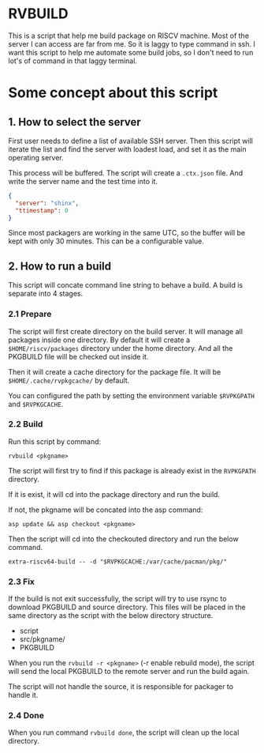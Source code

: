 # RVBUILD

This is a script that help me build package on RISCV machine.
Most of the server I can access are far from me.
So it is laggy to type command in ssh.
I want this script to help me automate some build jobs,
so I don't need to run lot's of command in that laggy terminal.

# Some concept about this script

## 1. How to select the server

First user needs to define a list of available SSH server.
Then this script will iterate the list and find the server with loadest load,
and set it as the main operating server.

This process will be buffered. The script will create a `.ctx.json` file.
And write the server name and the test time into it.

```json
{
  "server": "shinx",
  "ttimestamp": 0
}
```

Since most packagers are working in the same UTC, so the buffer will be kept
with only 30 minutes. This can be a configurable value.

## 2. How to run a build

This script will concate command line string to behave a build.
A build is separate into 4 stages.

### 2.1 Prepare

The script will first create directory on the build server.
It will manage all packages inside one directory.
By default it will create a `$HOME/riscv/packages` directory under the
home directory. And all the PKGBUILD file will be checked out inside it.

Then it will create a cache directory for the package file.
It will be `$HOME/.cache/rvpkgcache/` by default.

You can configured the path by setting the environment variable `$RVPKGPATH`
and `$RVPKGCACHE`.

### 2.2 Build

Run this script by command:

```console
rvbuild <pkgname>
```

The script will first try to find if this package is already exist in the
`RVPKGPATH` directory.

If it is exist, it will cd into the package directory and run the build.

If not, the pkgname will be concated into the asp command:

```console
asp update && asp checkout <pkgname>
```

Then the script will cd into the checkouted directory and run the below command.

```console
extra-riscv64-build -- -d "$RVPKGCACHE:/var/cache/pacman/pkg/"
```

### 2.3 Fix

If the build is not exit successfully, the script will try to use rsync to
download PKGBUILD and source directory. This files will be placed in the
same directory as the script with the below directory structure.

* script
* src/pkgname/
* PKGBUILD

When you run the `rvbuild -r <pkgname>` (-r enable rebuild mode), the script
will send the local PKGBUILD to the remote server and run the build again.

The script will not handle the source, it is responsible for packager to
handle it.

### 2.4 Done

When you run command `rvbuild done`, the script will clean up the local directory.


